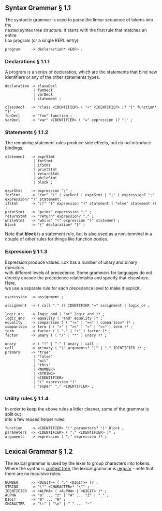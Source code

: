 ## Syntax Grammar § 1.1

The syntactic grammar is used to parse the linear sequence of tokens into the \
nested syntax tree structure. It starts with the first rule that matches an entire \
Lox program (or a single REPL entry).

````
program     -> declaraction* <EOF> ;
````

### Declarations § 1.1.1

A program is a series of declaration, which are the statements that bind new \
identifiers or any of the other statements types.

````
declaration -> classDecl
             | funDecl
             | varDecl
             | statement ;

classDecl   -> "class <IDENTIFIER> ( "<" <IDENTIFIER> )? "{" function* "}" ;
funDecl     -> "fun" function ;
varDecl     -> "var" <IDENTIFIER> ( "=" expression )? ";" ;
````

### Statements § 1.1.2

The remaining statement rules produce side effects, but do not introduce \
bindings.

````
statement   -> exprStmt
             | forStmt
             | ifStmt
             | printStmt
             | returnStmt
             | whileStmt
             | block ;

exprStmt    -> expression ";" ;
forStmt     -> "for" "(" ( varDecl | exprStmt | ";" ) expression? ";" expression? ")" statement;
ifStmt      -> "if" "(" expression ")" statement ( "else" statement )? ;
printStmt   -> "print" experession ";" ;
returnStmt  -> "return" expression? ";" ;
whileStmt   -> "while" "(" expression ")" statement ;
block       -> "{" declaration* "}" ;
````

Note that **block** is a statement rule, but is also used as a non-terminal in a \
couple of other rules for things like function bodies.

### Expression § 1.1.3

Expression produce values. Lox has a number of unary and binary operators \
with different levels of precedence. Some grammars for languages do not \
directly encode the precedence relationship and specify that elsewhere. Here, \
we use a separate rule for each precedence level to make it explicit.

````
expression  -> assignment ;

assignment  -> ( call "." )? IDENTIFIER "=" assignment | logic_or ;

logic_or    -> logic_and ( "or" logic_and )* ;
logic_and   -> equality ( "and" equality )* ;
equality    -> comparison ( ( "!=" | "==" ) comparison* )* ;
comparison  -> term ( ( ">" | ">=" | "<" | "<=" ) term )* ;
term        -> factor ( ( "-" | "+" ) factor )* ;
factor      -> unary ( ( "/" | "*" ) unary )* ;

unary       -> ( "!" | "-" ) unary | call ;
call        -> primary ( "(" arguments? ")" | "." IDENTIFIER )* ;
primary     -> "true" 
             | "false" 
             | "nil" 
             | "this" 
             | <NUMBER> 
             | <STRING>
             | <IDENTIFIER>
             | "(" expression ")"
             | "super" "." <IDENTIFIER> ;
````

### Utility rules § 1.1.4

In order to keep the above rules a littler cleaner, some of the grammar is split out \
into a few reused helper rules.

````
function    -> <IDENTIFIER> "(" parameters? ")" block ;
parameters  -> <IDENTIFIER> ( "," <IDENTIFIER> )* ;
arguments   -> expression ( "," expression )* ;
````

## Lexical Grammar § 1.2

The lexical grammar is used by the lexer to group characters into tokens. \
Where the syntax is [context free](https://en.wikipedia.org/wiki/Context-free_grammar), the lexical grammar is [regular](https://en.wikipedia.org/wiki/Regular_grammar) - note that \
there are no recursive rules.

````
NUMBER      -> <DIGIT>+ ( "." <DIGIT>+ )? ;
STRING      -> "\"" <CHARACTER>* "\"" ;
IDENTIFIER  -> <ALPHA> ( <ALPHA> | <DIGIT> )* ;
ALPHA       -> "a" ... "z" | "A" ... "Z" | "_" ;
DIGIT       -> "0" ... "9" ;
CHARACTER   -> "\t" | "\n" | " " ... "~"
````